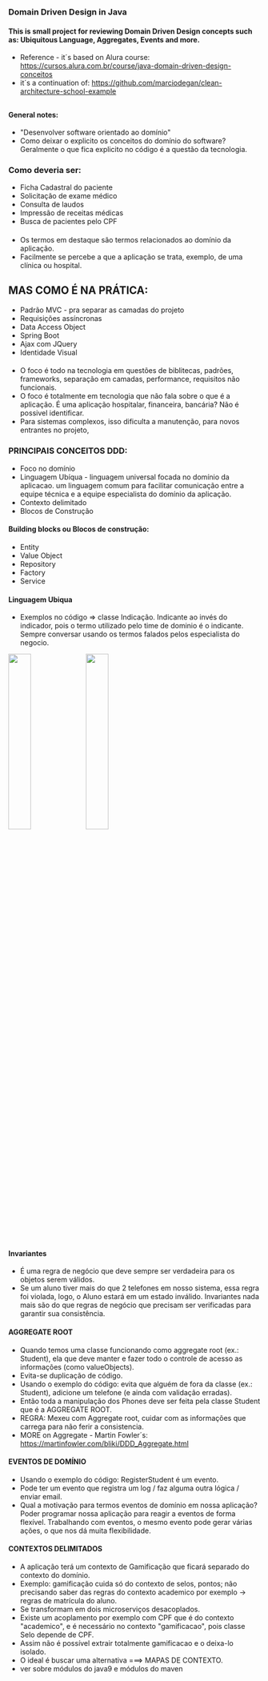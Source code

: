 ### Domain Driven Design in Java
#### This is small project for reviewing Domain Driven Design concepts such as: Ubiquitous Language, Aggregates, Events and more. 
- Reference - it´s based on Alura course: https://cursos.alura.com.br/course/java-domain-driven-design-conceitos
- it´s a continuation of: https://github.com/marciodegan/clean-architecture-school-example
##
#### General notes:
- "Desenvolver software orientado ao domínio"
- Como deixar o explicito os conceitos do domínio do software? Geralmente o que fica explicito no código é a questão da tecnologia.

### Como deveria ser:
- Ficha Cadastral do paciente
- Solicitação de exame médico
- Consulta de laudos
- Impressão de receitas médicas
- Busca de pacientes pelo CPF
####
- Os termos em destaque são termos relacionados ao domínio da aplicação.
- Facilmente se percebe a que a aplicação se trata, exemplo, de uma clínica ou hospital.

## MAS COMO É NA PRÁTICA:
- Padrão MVC - pra separar as camadas do projeto
- Requisições assíncronas
- Data Access Object
- Spring Boot
- Ajax com JQuery
- Identidade Visual
####
- O foco é todo na tecnologia em questões de biblitecas, padrões, frameworks, separação em camadas, performance, requisitos não funcionais.
- O foco é totalmente em tecnologia que não fala sobre o que é a aplicação. É uma aplicação hospitalar, financeira, bancária? Não é possivel identificar.
- Para sistemas complexos, isso dificulta a manutenção, para novos entrantes no projeto, 

### PRINCIPAIS CONCEITOS DDD:
- Foco no domínio
- Linguagem Ubíqua - linguagem universal focada no domínio da aplicacao. um linguagem comum para facilitar comunicação entre a equipe técnica e a equipe especialista do domínio da aplicação.
- Contexto delimitado 
- Blocos de Construção

#### Building blocks ou Blocos de construção:
- Entity
- Value Object
- Repository
- Factory
- Service

#### Linguagem Ubiqua 
- Exemplos no código => classe Indicação. Indicante ao invés do indicador, pois o termo utilizado pelo time de dominio é o indicante. Sempre conversar usando os termos falados pelos especialista do negocio. 

<img src="https://user-images.githubusercontent.com/58707950/140654634-6315f3ef-3bfc-406b-ac63-0848d9350479.png" width="30%"></img> 
<img src="https://user-images.githubusercontent.com/58707950/140654633-745e44f4-a19f-4823-b4f1-a8f43087cb30.png" width="30%"></img>


#### Invariantes
- É uma regra de negócio que deve sempre ser verdadeira para os objetos serem válidos.
- Se um aluno tiver mais do que 2 telefones em nosso sistema, essa regra foi violada, logo, o Aluno estará em um estado inválido. Invariantes nada mais são do que regras de negócio que precisam ser verificadas para garantir sua consistência.


#### AGGREGATE ROOT
- Quando temos uma classe funcionando como aggregate root (ex.: Student), ela que deve manter e fazer todo o controle de acesso as informações (como valueObjects).
- Evita-se duplicação de código.
- Usando o exemplo do código: evita que alguém de fora da classe (ex.: Student), adicione um telefone (e ainda com validação erradas). 
- Então toda a manipulação dos Phones deve ser feita pela classe Student que é a AGGREGATE ROOT.
- REGRA: Mexeu com Aggregate root, cuidar com as informações que carrega para não ferir a consistencia.
- MORE on Aggregate - Martin Fowler´s: https://martinfowler.com/bliki/DDD_Aggregate.html

#### EVENTOS DE DOMÍNIO
- Usando o exemplo do código: RegisterStudent é um evento.
- Pode ter um evento que registra um log / faz alguma outra lógica / enviar email.
- Qual a motivação para termos eventos de domínio em nossa aplicação? Poder programar nossa aplicação para reagir a eventos de forma flexível. Trabalhando com eventos, o mesmo evento pode gerar várias ações, o que nos dá muita flexibilidade.

#### CONTEXTOS DELIMITADOS
- A aplicação terá um contexto de Gamificação que ficará separado do contexto do domínio. 
- Exemplo: gamificação cuida só do contexto de selos, pontos; não precisando saber das regras do contexto academico por exemplo -> regras de matrícula do aluno.
- Se transformam em dois microserviços desacoplados.
- Existe um acoplamento por exemplo com CPF que é do contexto "academico", e é necessário no contexto "gamificacao", pois classe Selo depende de CPF.
- Assim não é possível extrair totalmente gamificacao e o deixa-lo isolado.
- O ideal é buscar uma alternativa ===> MAPAS DE CONTEXTO.
- ver sobre módulos do java9 e módulos do maven

